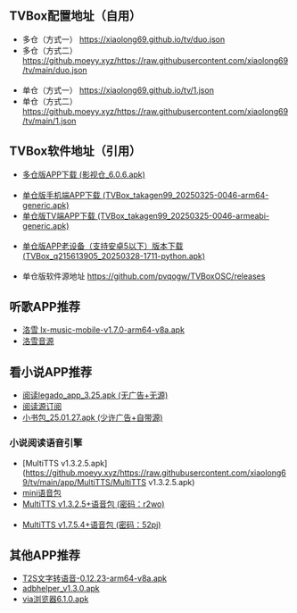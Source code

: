 ## TVBox配置地址（自用）
- 多仓（方式一） <https://xiaolong69.github.io/tv/duo.json>
- 多仓（方式二）<https://github.moeyy.xyz/https://raw.githubusercontent.com/xiaolong69/tv/main/duo.json>
<br><br>
- 单仓（方式一） <https://xiaolong69.github.io/tv/1.json>
- 单仓（方式二）<https://github.moeyy.xyz/https://raw.githubusercontent.com/xiaolong69/tv/main/1.json>

## TVBox软件地址（引用）
- [多仓版APP下载 (影视仓_6.0.6.apk)](https://github.moeyy.xyz/https://raw.githubusercontent.com/xiaolong69/tv/main/app/影视仓_6.0.6.apk)
<br><br>
- [单仓版手机端APP下载 (TVBox_takagen99_20250325-0046-arm64-generic.apk)](https://github.moeyy.xyz/https://raw.githubusercontent.com/xiaolong69/tv/main/app/TVBox_takagen99_20250325-0046-arm64-generic.apk)
- [单仓版TV端APP下载 (TVBox_takagen99_20250325-0046-armeabi-generic.apk)](https://github.moeyy.xyz/https://raw.githubusercontent.com/xiaolong69/tv/main/app/TVBox_takagen99_20250325-0046-armeabi-generic.apk)
<br><br>
- [单仓版APP老设备（支持安卓5以下）版本下载 (TVBox_q215613905_20250328-1711-python.apk)](https://github.moeyy.xyz/https://raw.githubusercontent.com/xiaolong69/tv/main/app/TVBox_q215613905_20250328-1711-python.apk)
<br><br>
- 单仓版软件源地址 <https://github.com/pvqogw/TVBoxOSC/releases>

## 听歌APP推荐
- [洛雪 lx-music-mobile-v1.7.0-arm64-v8a.apk](https://github.moeyy.xyz/https://raw.githubusercontent.com/xiaolong69/tv/main/app/lxmusic/lx-music-mobile-v1.7.0-arm64-v8a.apk)
- [洛雪音源](https://github.moeyy.xyz/https://raw.githubusercontent.com/xiaolong69/tv/main/app/lxmusic/sixyin-music-source-v1.2.1.js)

## 看小说APP推荐
- [阅读legado_app_3.25.apk (无广告+无源)](https://github.moeyy.xyz/https://raw.githubusercontent.com/xiaolong69/tv/main/app/legado_app_3.25.apk)
- [阅读源订阅](yuedu://rsssource/importonline?src=http://yuedu.miaogongzi.net/shuyuan/miaogongziDY.json)
- [小书包_25.01.27.apk (少许广告+自带源)](https://github.moeyy.xyz/https://raw.githubusercontent.com/xiaolong69/tv/main/app/小书包_25.01.27.apk)

### 小说阅读语音引擎
- [MultiTTS v1.3.2.5.apk](https://github.moeyy.xyz/https://raw.githubusercontent.com/xiaolong69/tv/main/app/MultiTTS/MultiTTS v1.3.2.5.apk)
- [mini语音包](https://github.moeyy.xyz/https://raw.githubusercontent.com/xiaolong69/tv/main/app/MultiTTS/voice3_mini.zip)
- [MultiTTS v1.3.2.5+语音包 (密码：r2wo)](https://www.123pan.com/s/A2D9-Gu2X.html)
<br><br>
- [MultiTTS v1.7.5.4+语音包 (密码：52pj)](https://www.123684.com/s/r2a3jv-XPv4H)

## 其他APP推荐
- [T2S文字转语音-0.12.23-arm64-v8a.apk](https://github.moeyy.xyz/https://raw.githubusercontent.com/xiaolong69/tv/main/app/MultiTTS/T2S文字转语音-0.12.23-arm64-v8a.apk)
- [adbhelper_v1.3.0.apk](https://github.moeyy.xyz/https://raw.githubusercontent.com/xiaolong69/tv/main/app/adbhelper_v1.3.0.apk)
- [via浏览器6.1.0.apk](https://github.moeyy.xyz/https://raw.githubusercontent.com/xiaolong69/tv/main/app/via浏览器6.1.0.apk)

